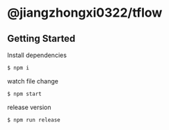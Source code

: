 # @jiangzhongxi0322/tflow

## Getting Started

Install dependencies

```bash
$ npm i
```

watch file change

```bash
$ npm start
```

release version

```bash
$ npm run release
```
